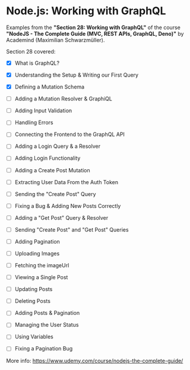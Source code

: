 # Node.js: Working with GraphQL

Examples from the **"Section 28: Working with GraphQL"** of the course **"NodeJS - The Complete Guide (MVC, REST APIs, GraphQL, Deno)"** by Academind (Maximilian Schwarzmüller).

Section 28 covered:

- [x] What is GraphQL?
- [x] Understanding the Setup & Writing our First Query
- [x] Defining a Mutation Schema
- [ ] Adding a Mutation Resolver & GraphiQL
- [ ] Adding Input Validation
- [ ] Handling Errors
- [ ] Connecting the Frontend to the GraphQL API
- [ ] Adding a Login Query & a Resolver
- [ ] Adding Login Functionality
- [ ] Adding a Create Post Mutation
- [ ] Extracting User Data From the Auth Token
- [ ] Sending the "Create Post" Query
- [ ] Fixing a Bug & Adding New Posts Correctly
- [ ] Adding a "Get Post" Query & Resolver
- [ ] Sending "Create Post" and "Get Post" Queries
- [ ] Adding Pagination
- [ ] Uploading Images
- [ ] Fetching the imageUrl
- [ ] Viewing a Single Post
- [ ] Updating Posts
- [ ] Deleting Posts
- [ ] Adding Posts & Pagination
- [ ] Managing the User Status
- [ ] Using Variables
- [ ] Fixing a Pagination Bug



More info: https://www.udemy.com/course/nodejs-the-complete-guide/